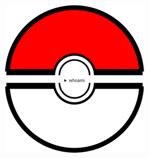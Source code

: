 <div align="center">
<a href="https://essamatefelsherif.github.io/whoami" traget="_blank" title="Essam A. El-Sherif"><img src="docs/assets/readme/top.png"></a>
<details>
<summary>whoami</summary>
<h2 align="center"><a href="https://essamatefelsherif.github.io/whoami/" traget="_blank" title="Essam A. El-Sherif">Essam A. El-Sherif</a></h2>
<p align="center">
	<a href="https://git.io/typing-svg"><img src="https://readme-typing-svg.herokuapp.com?font=Fira+Code&pause=1000&center=true&width=600&color=5d9cec&lines=Certified+Developer+%E2%8B%AF+C%2FC%2B%2B++%E2%8B%AF+JavaScript+%E2%8B%AF+MongoDB;Certified+Project+Manager;Developer+%E2%8B%AF+Full+Stack+%E2%8B%AF+Web+Map;Engineer+%E2%8B%AF+Software+%E2%8B%AF+GIS" alt="Typing SVG"></a>
</p>
</details>
<a href="https://essamatefelsherif.github.io/whoami" traget="_blank" title="Essam A. El-Sherif"><img src="docs/assets/readme/bot.png"></a>
</div>
